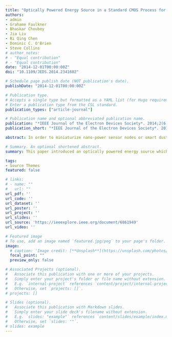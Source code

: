```yaml
---
title: "Optically Powered Energy Source in a Standard CMOS Process for Integration in Smart Dust Applications"
authors:
- admin
- Grahame Faulkner
- Bhaskar Choubey
- Jia Liu
- Ri Qing Chen
- Dominic C. O'Brien
- Steve Collins
# author_notes:
# - "Equal contribution"
# - "Equal contribution"
date: "2014-12-01T00:00:00Z"
doi: "10.1109/JEDS.2014.2341602"

# Schedule page publish date (NOT publication's date).
publishDate: "2014-12-01T00:00:00Z"

# Publication type.
# Accepts a single type but formatted as a YAML list (for Hugo requirements).
# Enter a publication type from the CSL standard.
publication_types: ["article-journal"]

# Publication name and optional abbreviated publication name.
publication: "*IEEE Journal of the Electron Devices Society*. 2014;2(6): 158-163."
publication_short: "*IEEE Journal of the Electron Devices Society*. 2014;2(6): 158-163"

abstract: In order to miniaturize nano-power sensor nodes or smart dust, an optically powered energy source is developed to replace traditional batteries or solar cells. This energy source consists of two photodiodes, which are P-well/DN-well and N-well/P-sub. The two photodiodes with an area of 1.5mm2 were fabricated using the UMC 0.25µm CMOS process and tested using an 830nm laser. Measurement results show that the energy source is able to generate a voltage from 0.5V to 0.8V with a 3.5% conversion efficiency. The proposed energy source was made using a standard CMOS process and therefore can to be integrated with the smart dust circuit on a single chip.

# Summary. An optional shortened abstract.
summary: This paper introduced an optically powered energy source which can be integrated on the same IC chip as the smart dust circuits.

tags:
- Source Themes
featured: false

# links:
# - name: ""
#   url: ""
url_pdf: ''
url_code: ''
url_dataset: ''
url_poster: ''
url_project: ''
url_slides: ''
url_source: 'https://ieeexplore.ieee.org/document/6861949'
url_video: ''

# Featured image
# To use, add an image named `featured.jpg/png` to your page's folder. 
image:
  # caption: 'Image credit: [**Unsplash**](https://unsplash.com/photos/jdD8gXaTZsc)'
  focal_point: ""
  preview_only: false

# Associated Projects (optional).
#   Associate this publication with one or more of your projects.
#   Simply enter your project's folder or file name without extension.
#   E.g. `internal-project` references `content/project/internal-project/index.md`.
#   Otherwise, set `projects: []`.
# projects: []

# Slides (optional).
#   Associate this publication with Markdown slides.
#   Simply enter your slide deck's filename without extension.
#   E.g. `slides: "example"` references `content/slides/example/index.md`.
#   Otherwise, set `slides: ""`.
# slides: example
---
```


<!-- {{% callout note %}}
Click the *Cite* button above to demo the feature to enable visitors to import publication metadata into their reference management software.
{{% /callout %}}

{{% callout note %}}
Create your slides in Markdown - click the *Slides* button to check out the example.
{{% /callout %}}

Add the publication's **full text** or **supplementary notes** here. You can use rich formatting such as including [code, math, and images](https://docs.hugoblox.com/content/writing-markdown-latex/). -->
